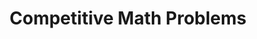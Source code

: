 ---
title: "Competitive Math Problems"
summary: "Posts concerning competitive mathematics problems"
hideMeta: true
---
